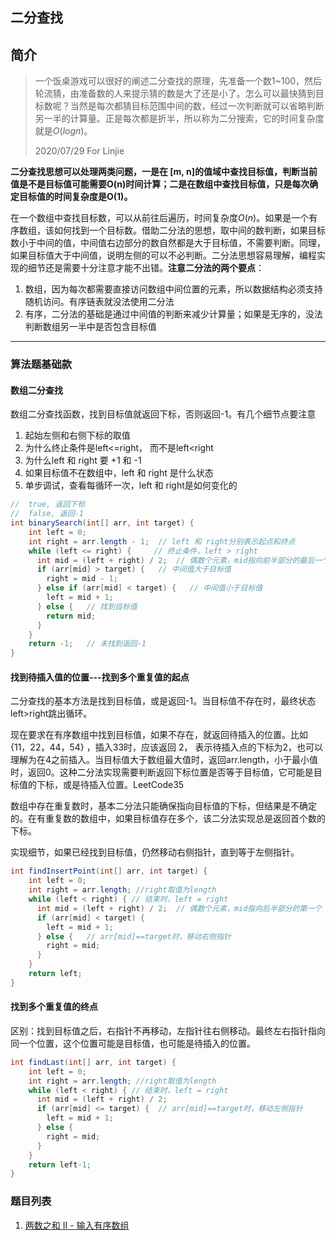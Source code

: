 ## 二分查找

## 简介

> 一个饭桌游戏可以很好的阐述二分查找的原理，先准备一个数1~100，然后轮流猜，由准备数的人来提示猜的数是大了还是小了。怎么可以最快猜到目标数呢？当然是每次都猜目标范围中间的数，经过一次判断就可以省略判断另一半的计算量。正是每次都是折半，所以称为二分搜索，它的时间复杂度就是$O(logn)$。
>
> 2020/07/29 For Linjie

**二分查找思想可以处理两类问题，一是在 [m, n]的值域中查找目标值，判断当前值是不是目标值可能需要O(n)时间计算；二是在数组中查找目标值，只是每次确定目标值的时间复杂度是O(1)。**

在一个数组中查找目标数，可以从前往后遍历，时间复杂度$O(n)$。如果是一个有序数组，该如何找到一个目标数。借助二分法的思想，取中间的数判断，如果目标数小于中间的值，中间值右边部分的数自然都是大于目标值，不需要判断。同理，如果目标值大于中间值，说明左侧的可以不必判断。二分法思想容易理解，编程实现的细节还是需要十分注意才能不出错。**注意二分法的两个要点**：

1. 数组，因为每次都需要直接访问数组中间位置的元素，所以数据结构必须支持随机访问。有序链表就没法使用二分法
2. 有序，二分法的基础是通过中间值的判断来减少计算量；如果是无序的，没法判断数组另一半中是否包含目标值

----

### 算法题基础款

#### 数组二分查找

数组二分查找函数，找到目标值就返回下标，否则返回-1。有几个细节点要注意

1. 起始左侧和右侧下标的取值
2. 为什么终止条件是left<=right， 而不是left<right
3. 为什么left 和 right 要 +1 和 -1
4. 如果目标值不在数组中，left 和 right  是什么状态
5. 单步调试，查看每循环一次，left 和 right是如何变化的

```java
//  true, 返回下标
//  false, 返回-1
int binarySearch(int[] arr, int target) {
    int left = 0;
    int right = arr.length - 1;  // left 和 right分别表示起点和终点 
    while (left <= right) {     // 终止条件，left > right
      int mid = (left + right) / 2;  // 偶数个元素，mid指向前半部分的最后一个
      if (arr[mid] > target) {   // 中间值大于目标值
        right = mid - 1;
      } else if (arr[mid] < target) {   // 中间值小于目标值
        left = mid + 1;
      } else {   // 找到目标值
        return mid;
      }
    }
    return -1;   // 未找到返回-1
}
```

#### 找到待插入值的位置---找到多个重复值的起点

二分查找的基本方法是找到目标值，或是返回-1。当目标值不存在时，最终状态 left>right跳出循环。

现在要求在有序数组中找到目标值，如果不存在，就返回待插入的位置。比如 {11，22，44，54} ，插入33时，应该返回 2， 表示待插入点的下标为2，也可以理解为在4之前插入。当目标值大于数组最大值时，返回arr.length，小于最小值时，返回0。这种二分法实现需要判断返回下标位置是否等于目标值，它可能是目标值的下标，或是待插入位置。LeetCode35

数组中存在重复数时，基本二分法只能确保指向目标值的下标，但结果是不确定的。在有重复数的数组中，如果目标值存在多个，该二分法实现总是返回首个数的下标。

实现细节，如果已经找到目标值，仍然移动右侧指针，直到等于左侧指针。

```java
int findInsertPoint(int[] arr, int target) {
    int left = 0;
    int right = arr.length; //right取值为length
    while (left < right) { // 结束时，left = right 
      int mid = (left + right) / 2;  // 偶数个元素，mid指向后半部分的第一个
      if (arr[mid] < target) {
        left = mid + 1;
      } else {   // arr[mid]==target时，移动右侧指针
        right = mid;
      }
    }
    return left;
}
```

#### 找到多个重复值的终点

区别：找到目标值之后，右指针不再移动，左指针往右侧移动。最终左右指针指向同一个位置，这个位置可能是目标值，也可能是待插入的位置。

```java
int findLast(int[] arr, int target) {
    int left = 0;
    int right = arr.length; //right取值为length
    while (left < right) { // 结束时，left = right 
      int mid = (left + right) / 2;
      if (arr[mid] <= target) {  // arr[mid]==target时，移动左侧指针
        left = mid + 1;
      } else {   
        right = mid;
      }
    }
    return left-1;
}
```

### 题目列表

1. [两数之和 II - 输入有序数组](https://leetcode-cn.com/problems/two-sum-ii-input-array-is-sorted/)